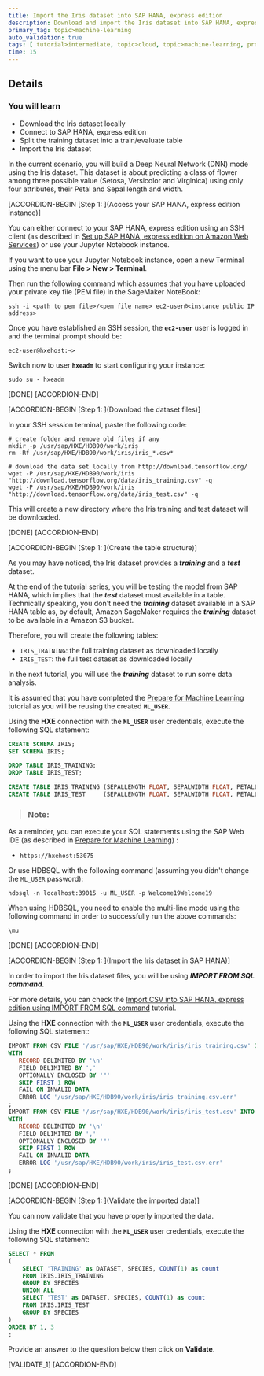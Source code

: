 ```yaml
---
title: Import the Iris dataset into SAP HANA, express edition
description: Download and import the Iris dataset into SAP HANA, express edition
primary_tag: topic>machine-learning
auto_validation: true
tags: [ tutorial>intermediate, topic>cloud, topic>machine-learning, products>sap-hana\,-express-edition, products>sap-hana ]
time: 15
---
```


## Details
### You will learn  
  - Download the Iris dataset locally
  - Connect to SAP HANA, express edition
  - Split the training dataset into a train/evaluate table
  - Import the Iris dataset

In the current scenario, you will build a Deep Neural Network (DNN) mode using the Iris dataset. This dataset is about predicting a class of flower among three possible value (Setosa, Versicolor and Virginica) using only four attributes, their Petal and Sepal length and width.

[ACCORDION-BEGIN [Step 1: ](Access your SAP HANA, express edition instance)]

You can either connect to your SAP HANA, express edition using an SSH client (as described in [Set up SAP HANA, express edition on Amazon Web Services](hxe-xsa-aws-setup)) or use your Jupyter Notebook instance.

If you want to use your Jupyter Notebook instance, open a new Terminal using the menu bar **File > New > Terminal**.

Then run the following command which assumes that you have uploaded your private key file (PEM file) in the SageMaker NoteBook:

```shell
ssh -i <path to pem file>/<pem file name> ec2-user@<instance public IP address>
```

Once you have established an SSH session, the **`ec2-user`** user is logged in and the terminal prompt should be:

```
ec2-user@hxehost:~>
```

Switch now to user **`hxeadm`** to start configuring your instance:

```ssh
sudo su - hxeadm
```

[DONE]
[ACCORDION-END]

[ACCORDION-BEGIN [Step 1: ](Download the dataset files)]

In your SSH session terminal, paste the following code:

```shell
# create folder and remove old files if any
mkdir -p /usr/sap/HXE/HDB90/work/iris
rm -Rf /usr/sap/HXE/HDB90/work/iris/iris_*.csv*

# download the data set locally from http://download.tensorflow.org/
wget -P /usr/sap/HXE/HDB90/work/iris "http://download.tensorflow.org/data/iris_training.csv" -q
wget -P /usr/sap/HXE/HDB90/work/iris "http://download.tensorflow.org/data/iris_test.csv" -q
```
This will create a new directory where the Iris training and test dataset will be downloaded.

[DONE]
[ACCORDION-END]

[ACCORDION-BEGIN [Step 1: ](Create the table structure)]

As you may have noticed, the Iris dataset provides a ***training*** and a ***test*** dataset.

At the end of the tutorial series, you will be testing the model from SAP HANA, which implies that the ***test*** dataset must available in a table. Technically speaking, you don't need the ***training*** dataset available in a SAP HANA table as, by default, Amazon SageMaker requires the ***training*** dataset to be available in a Amazon S3 bucket.

Therefore, you will create the following tables:

 - `IRIS_TRAINING`: the full training dataset as downloaded locally
 - `IRIS_TEST`: the full test dataset as downloaded locally

In the next tutorial, you will use the ***training*** dataset to run some data analysis.

It is assumed that you have completed the [Prepare for Machine Learning](hxe-aws-eml-04) tutorial as you will be reusing the created **`ML_USER`**.

Using the **HXE** connection with the **`ML_USER`** user credentials, execute the following SQL statement:

```SQL
CREATE SCHEMA IRIS;
SET SCHEMA IRIS;

DROP TABLE IRIS_TRAINING;
DROP TABLE IRIS_TEST;

CREATE TABLE IRIS_TRAINING (SEPALLENGTH FLOAT, SEPALWIDTH FLOAT, PETALLENGTH FLOAT, PETALWIDTH FLOAT, SPECIES INT);
CREATE TABLE IRIS_TEST     (SEPALLENGTH FLOAT, SEPALWIDTH FLOAT, PETALLENGTH FLOAT, PETALWIDTH FLOAT, SPECIES INT);
```

> ### **Note:**
>
As a reminder, you can execute your SQL statements using the SAP Web IDE (as described in [Prepare for Machine Learning](hxe-aws-eml-04)) :
>
 - `https://hxehost:53075`
>
Or use HDBSQL with the following command (assuming you didn't change the `ML_USER` password):
>
```
hdbsql -n localhost:39015 -u ML_USER -p Welcome19Welcome19
```
>
When using HDBSQL, you need to enable the multi-line mode using the following command in order to successfully run the above commands:
>
```
\mu
```

[DONE]
[ACCORDION-END]

[ACCORDION-BEGIN [Step 1: ](Import the Iris dataset in SAP HANA)]

In order to import the Iris dataset files, you will be using ***IMPORT FROM SQL command***.

For more details, you can check the [Import CSV into SAP HANA, express edition using IMPORT FROM SQL command](mlb-hxe-import-data-sql-import) tutorial.

Using the **HXE** connection with the **`ML_USER`** user credentials, execute the following SQL statement:


```sql
IMPORT FROM CSV FILE '/usr/sap/HXE/HDB90/work/iris/iris_training.csv' INTO IRIS.IRIS_TRAINING
WITH
   RECORD DELIMITED BY '\n'
   FIELD DELIMITED BY ','
   OPTIONALLY ENCLOSED BY '"'
   SKIP FIRST 1 ROW
   FAIL ON INVALID DATA
   ERROR LOG '/usr/sap/HXE/HDB90/work/iris/iris_training.csv.err'
;
IMPORT FROM CSV FILE '/usr/sap/HXE/HDB90/work/iris/iris_test.csv' INTO IRIS.IRIS_TEST
WITH
   RECORD DELIMITED BY '\n'
   FIELD DELIMITED BY ','
   OPTIONALLY ENCLOSED BY '"'
   SKIP FIRST 1 ROW
   FAIL ON INVALID DATA
   ERROR LOG '/usr/sap/HXE/HDB90/work/iris/iris_test.csv.err'
;
```

[DONE]
[ACCORDION-END]

[ACCORDION-BEGIN [Step 1: ](Validate the imported data)]

You can now validate that you have properly imported the data.

Using the **HXE** connection with the **`ML_USER`** user credentials, execute the following SQL statement:

```sql
SELECT * FROM
(
	SELECT 'TRAINING' as DATASET, SPECIES, COUNT(1) as count
	FROM IRIS.IRIS_TRAINING
	GROUP BY SPECIES
	UNION ALL
	SELECT 'TEST' as DATASET, SPECIES, COUNT(1) as count
	FROM IRIS.IRIS_TEST
	GROUP BY SPECIES
)
ORDER BY 1, 3
;
```

Provide an answer to the question below then click on **Validate**.

[VALIDATE_1]
[ACCORDION-END]
